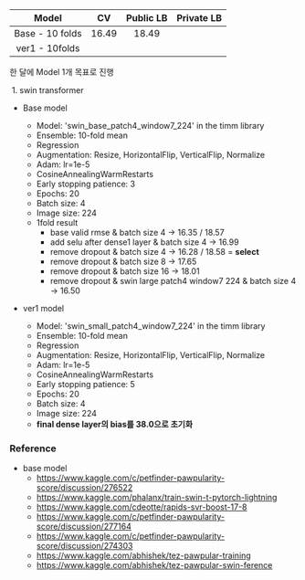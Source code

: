 |      Model      |  CV   | Public LB | Private LB |
| :-------------: | :---: | :-------: | :--------: |
| Base - 10 folds | 16.49 |   18.49   |            |
| ver1 - 10folds  |       |           |            |

한 달에 Model 1개 목표로 진행 

​	1. swin transformer

* Base model
  * Model: 'swin_base_patch4_window7_224' in the timm library
  * Ensemble: 10-fold mean
  * Regression
  * Augmentation: Resize, HorizontalFlip, VerticalFlip, Normalize
  * Adam: lr=1e-5
  * CosineAnnealingWarmRestarts
  * Early stopping patience: 3
  * Epochs: 20
  * Batch size: 4
  * Image size: 224
  * 1fold result
    * base valid rmse & batch size 4 -> 16.35 / 18.57
    * add selu after dense1 layer & batch size 4 -> 16.99
    * remove dropout & batch size 4 -> 16.28 / 18.58 = **select**
    * remove dropout & batch size 8 -> 17.65
    * remove dropout & batch size 16 -> 18.01
    * remove dropout & swin large patch4 window7 224 & batch size 4 -> 16.50



* ver1 model
  * Model: 'swin_small_patch4_window7_224' in the timm library
  * Ensemble: 10-fold mean
  * Regression
  * Augmentation: Resize, HorizontalFlip, VerticalFlip, Normalize
  * Adam: lr=1e-5
  * CosineAnnealingWarmRestarts
  * Early stopping patience: 5
  * Epochs: 20
  * Batch size: 4
  * Image size: 224
  * **final dense layer의 bias를 38.0으로 초기화**



### Reference

* base model
  * https://www.kaggle.com/c/petfinder-pawpularity-score/discussion/276522
  * https://www.kaggle.com/phalanx/train-swin-t-pytorch-lightning
  * https://www.kaggle.com/cdeotte/rapids-svr-boost-17-8
  * https://www.kaggle.com/c/petfinder-pawpularity-score/discussion/277164
  * https://www.kaggle.com/c/petfinder-pawpularity-score/discussion/274303
  * https://www.kaggle.com/abhishek/tez-pawpular-training
  * https://www.kaggle.com/abhishek/tez-pawpular-swin-ference

